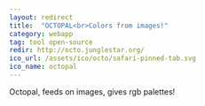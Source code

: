 ```yaml
---
layout: redirect
title:  "OCTOPAL<br>Colors from images!"
category: webapp
tag: tool open-source
redir: http://octo.junglestar.org/
ico_url: /assets/ico/octo/safari-pinned-tab.svg
ico_name: octopal
---
```


Octopal, feeds on images, gives rgb palettes!
